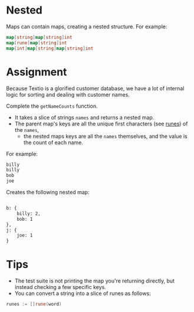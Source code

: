 # Nested

Maps can contain maps, creating a nested structure. For example:

```go
map[string]map[string]int
map[rune]map[string]int
map[int]map[string]map[string]int
```

# Assignment

Because Textio is a glorified customer database, we have a lot of internal logic for sorting and dealing with customer names.

Complete the `getNameCounts` function.

- It takes a slice of strings `names` and returns a nested map.
- The parent map's keys are all the unique first characters (see [runes](https://go.dev/blog/strings)) of the `names`,
  - the nested maps keys are all the `names` themselves, and the value is the count of each name.

For example:

```txt
billy
billy
bob
joe
```

Creates the following nested map:

```txt

b: {
    billy: 2,
    bob: 1
},
j: {
    joe: 1
}
```

# Tips

- The test suite is not printing the map you're returning directly, but instead checking a few specific keys.
- You can convert a string into a slice of runes as follows:

```go
runes := []rune(word)
```
